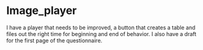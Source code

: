 # Image_player
I have a player that needs to be improved, a button that creates a table and files out the right time for beginning and end of behavior.
I also have a draft for the first page of the questionnaire.
